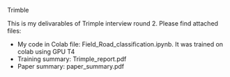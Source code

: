 Trimble

This is my delivarables of Trimple interview round 2.
Please find attached files:
- My code in Colab file: Field_Road_classification.ipynb. It was trained on colab using GPU T4
- Training summary: Trimple_report.pdf
- Paper summary: paper_summary.pdf
